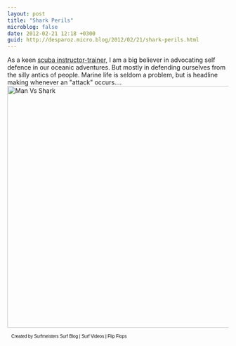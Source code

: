 ```yaml
---
layout: post
title: "Shark Perils"
microblog: false
date: 2012-02-21 12:18 +0300
guid: http://desparoz.micro.blog/2012/02/21/shark-perils.html
---
```

<p>As a keen <a href="http://divingidc.com">scuba instructor-trainer</a>, I am a big believer in advocating self defence in our oceanic adventures. But mostly in defending ourselves from the silly antics of people. Marine life is seldom a problem, but is headline making whenever an "attack" occurs....
<a onclick="javascript:pageTracker._trackPageview('/outgoing/www.surfmeisters.com/who-has-the-most-to-fear-man-or-shark-shocking-infographic');"  href="http://www.surfmeisters.com/who-has-the-most-to-fear-man-or-shark-shocking-infographic"><img src="http://desparoz.me/uploads/2017/9a7659b4ce.jpg" alt="Man Vs Shark" width="550" border="0" /></a></p>
<div style="text-align:left; margin-left: 9px; font:'Arial Black', Gadget, sans-serif; color:#000; font-size:10px; margin-right: 5px; font-family: Arial, Helvetica, sans-serif; font-weight:normal;">Created by Surfmeisters <a onclick="javascript:pageTracker._trackPageview('/outgoing/www.surfmeisters.com');" style="color: #000; text-decoration:none;"  href="http://www.surfmeisters.com">Surf Blog</a> | <a onclick="javascript:pageTracker._trackPageview('/outgoing/www.surfmeisters.com/category/surf-videos/');" style="color: #000; text-decoration:none;"  href="http://www.surfmeisters.com/category/surf-videos/" >Surf Videos</a> | <a onclick="javascript:pageTracker._trackPageview('/outgoing/www.flipflopscity.com');" style="color: #000; text-decoration:none;"  href="http://www.flipflopscity.com">Flip Flops</a></div>
<p>
